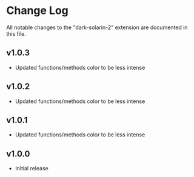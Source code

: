 # Change Log

All notable changes to the "dark-solarin-2" extension are documented in this file.

## v1.0.3
- Updated functions/methods color to be less intense

## v1.0.2
- Updated functions/methods color to be less intense

## v1.0.1
- Updated functions/methods color to be less intense

## v1.0.0
- Initial release

